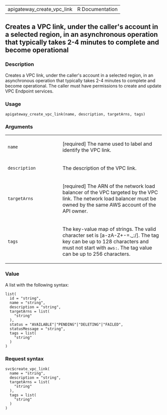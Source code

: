 <table style="width: 100%;">
<tbody>
<tr class="odd">
<td>apigateway_create_vpc_link</td>
<td style="text-align: right;">R Documentation</td>
</tr>
</tbody>
</table>

## Creates a VPC link, under the caller's account in a selected region, in an asynchronous operation that typically takes 2-4 minutes to complete and become operational

### Description

Creates a VPC link, under the caller's account in a selected region, in
an asynchronous operation that typically takes 2-4 minutes to complete
and become operational. The caller must have permissions to create and
update VPC Endpoint services.

### Usage

    apigateway_create_vpc_link(name, description, targetArns, tags)

### Arguments

<table>
<colgroup>
<col style="width: 35%" />
<col style="width: 65%" />
</colgroup>
<tbody>
<tr class="odd">
<td><code id="apigateway_create_vpc_link_:_name">name</code></td>
<td><p>[required] The name used to label and identify the VPC
link.</p></td>
</tr>
<tr class="even">
<td><code
id="apigateway_create_vpc_link_:_description">description</code></td>
<td><p>The description of the VPC link.</p></td>
</tr>
<tr class="odd">
<td><code
id="apigateway_create_vpc_link_:_targetArns">targetArns</code></td>
<td><p>[required] The ARN of the network load balancer of the VPC
targeted by the VPC link. The network load balancer must be owned by the
same AWS account of the API owner.</p></td>
</tr>
<tr class="even">
<td><code id="apigateway_create_vpc_link_:_tags">tags</code></td>
<td><p>The key-value map of strings. The valid character set is
[a-zA-Z+-=._:/]. The tag key can be up to 128 characters and must not
start with <code style="white-space: pre;">⁠aws:⁠</code>. The tag value
can be up to 256 characters.</p></td>
</tr>
</tbody>
</table>

### Value

A list with the following syntax:

    list(
      id = "string",
      name = "string",
      description = "string",
      targetArns = list(
        "string"
      ),
      status = "AVAILABLE"|"PENDING"|"DELETING"|"FAILED",
      statusMessage = "string",
      tags = list(
        "string"
      )
    )

### Request syntax

    svc$create_vpc_link(
      name = "string",
      description = "string",
      targetArns = list(
        "string"
      ),
      tags = list(
        "string"
      )
    )
